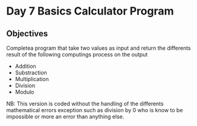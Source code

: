 # Day 7 Basics Calculator Program

## Objectives
Completea program that take two values as input and return the differents result of the following computings process on the output

- Addition
- Substraction
- Multiplication
- Division
- Modulo

NB: This version is coded without the handling of the differents mathematical errors exception such as division by 0 who is know to be impossible or more an error than anything else.